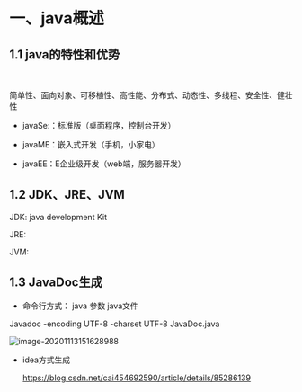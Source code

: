 







# 一、java概述



## 1.1 java的特性和优势

​	

​		简单性、面向对象、可移植性、高性能、分布式、动态性、多线程、安全性、健壮性

- javaSe:：标准版（桌面程序，控制台开发）

- javaME：嵌入式开发（手机，小家电）

- javaEE：E企业级开发（web端，服务器开发）

  

## 1.2 JDK、JRE、JVM

JDK: java development Kit 

JRE:

JVM:



## 1.3 JavaDoc生成

- 命令行方式： java 参数 java文件

Javadoc -encoding UTF-8 -charset UTF-8 JavaDoc.java

 ![image-20201113151628988](C:\Users\刘娟\AppData\Roaming\Typora\typora-user-images\image-20201113151628988.png)

 

- idea方式生成

  https://blog.csdn.net/cai454692590/article/details/85286139